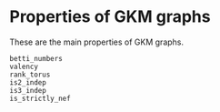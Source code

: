 # Properties of GKM graphs

These are the main properties of GKM graphs.
```@docs
betti_numbers
valency
rank_torus
is2_indep
is3_indep
is_strictly_nef
```